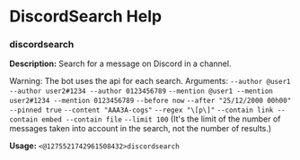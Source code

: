 # DiscordSearch Help

### discordsearch

**Description:** Search for a message on Discord in a channel.

Warning: The bot uses the api for each search.
Arguments:
`--author @user1 --author user2#1234 --author 0123456789`
`--mention @user1 --mention user2#1234 --mention 0123456789`
`--before now`
`--after "25/12/2000 00h00"`
`--pinned true`
`--content "AAA3A-cogs"`
`--regex "\[p\]"`
`--contain link --contain embed --contain file`
`--limit 100` (It's the limit of the number of messages taken into account in the search, not the number of results.)

**Usage:** `<@1275521742961508432>discordsearch`

